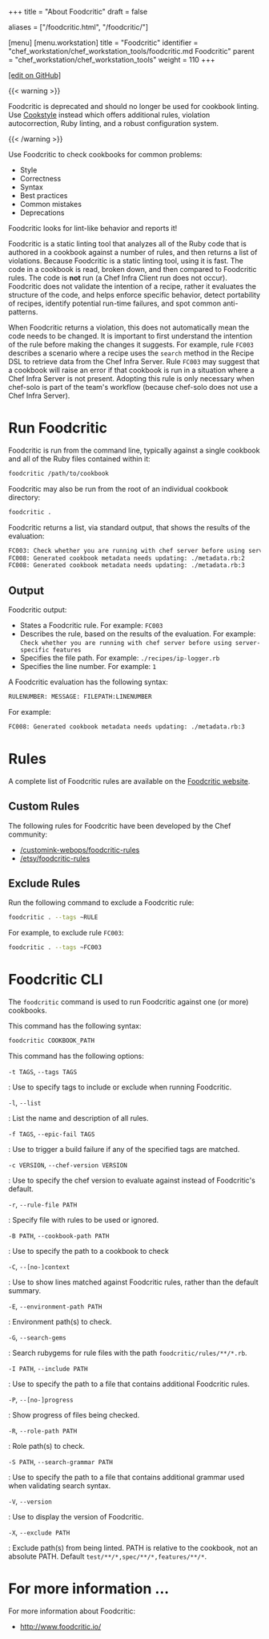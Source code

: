 +++
title = "About Foodcritic"
draft = false

aliases = ["/foodcritic.html", "/foodcritic/"]

[menu]
  [menu.workstation]
    title = "Foodcritic"
    identifier = "chef_workstation/chef_workstation_tools/foodcritic.md Foodcritic"
    parent = "chef_workstation/chef_workstation_tools"
    weight = 110
+++    

[\[edit on GitHub\]](https://github.com/chef/chef-workstation/blob/master/www/content/workstation/foodcritic.md)

{{< warning >}}

Foodcritic is deprecated and should no longer be used for cookbook
linting. Use [Cookstyle](cookstyle.html) instead which offers additional
rules, violation autocorrection, Ruby linting, and a robust
configuration system.

{{< /warning >}}

Use Foodcritic to check cookbooks for common problems:

-   Style
-   Correctness
-   Syntax
-   Best practices
-   Common mistakes
-   Deprecations

Foodcritic looks for lint-like behavior and reports it!

Foodcritic is a static linting tool that analyzes all of the Ruby code
that is authored in a cookbook against a number of rules, and then
returns a list of violations. Because Foodcritic is a static linting
tool, using it is fast. The code in a cookbook is read, broken down, and
then compared to Foodcritic rules. The code is **not** run (a Chef Infra
Client run does not occur). Foodcritic does not validate the intention
of a recipe, rather it evaluates the structure of the code, and helps
enforce specific behavior, detect portability of recipes, identify
potential run-time failures, and spot common anti-patterns.

When Foodcritic returns a violation, this does not automatically mean
the code needs to be changed. It is important to first understand the
intention of the rule before making the changes it suggests. For
example, rule `FC003` describes a scenario where a recipe uses the
`search` method in the Recipe DSL to retrieve data from the Chef Infra
Server. Rule `FC003` may suggest that a cookbook will raise an error if
that cookbook is run in a situation where a Chef Infra Server is not
present. Adopting this rule is only necessary when chef-solo is part of
the team's workflow (because chef-solo does not use a Chef Infra
Server).

Run Foodcritic
==============

Foodcritic is run from the command line, typically against a single
cookbook and all of the Ruby files contained within it:

``` bash
foodcritic /path/to/cookbook
```

Foodcritic may also be run from the root of an individual cookbook
directory:

``` bash
foodcritic .
```

Foodcritic returns a list, via standard output, that shows the results
of the evaluation:

``` bash
FC003: Check whether you are running with chef server before using server-specific features: ./recipes/ip-logger.rb:1
FC008: Generated cookbook metadata needs updating: ./metadata.rb:2
FC008: Generated cookbook metadata needs updating: ./metadata.rb:3
```

Output
------

Foodcritic output:

-   States a Foodcritic rule. For example: `FC003`
-   Describes the rule, based on the results of the evaluation. For
    example:
    `Check whether you are running with chef server before using server-specific features`
-   Specifies the file path. For example: `./recipes/ip-logger.rb`
-   Specifies the line number. For example: `1`

A Foodcritic evaluation has the following syntax:

``` bash
RULENUMBER: MESSAGE: FILEPATH:LINENUMBER
```

For example:

``` bash
FC008: Generated cookbook metadata needs updating: ./metadata.rb:3
```

Rules
=====

A complete list of Foodcritic rules are available on the [Foodcritic
website](http://foodcritic.io).

Custom Rules
------------

The following rules for Foodcritic have been developed by the Chef
community:

-   [/customink-webops/foodcritic-rules](https://github.com/customink-webops/foodcritic-rules)
-   [/etsy/foodcritic-rules](https://github.com/etsy/foodcritic-rules)

Exclude Rules
-------------

Run the following command to exclude a Foodcritic rule:

``` bash
foodcritic . --tags ~RULE
```

For example, to exclude rule `FC003`:

``` bash
foodcritic . --tags ~FC003
```

Foodcritic CLI
==============

The `foodcritic` command is used to run Foodcritic against one (or more)
cookbooks.

This command has the following syntax:

``` bash
foodcritic COOKBOOK_PATH
```

This command has the following options:

`-t TAGS`, `--tags TAGS`

:   Use to specify tags to include or exclude when running Foodcritic.

`-l`, `--list`

:   List the name and description of all rules.

`-f TAGS`, `--epic-fail TAGS`

:   Use to trigger a build failure if any of the specified tags are
    matched.

`-c VERSION`, `--chef-version VERSION`

:   Use to specify the chef version to evaluate against instead of
    Foodcritic's default.

`-r`, `--rule-file PATH`

:   Specify file with rules to be used or ignored.

`-B PATH`, `--cookbook-path PATH`

:   Use to specify the path to a cookbook to check

`-C`, `--[no-]context`

:   Use to show lines matched against Foodcritic rules, rather than the
    default summary.

`-E`, `--environment-path PATH`

:   Environment path(s) to check.

`-G`, `--search-gems`

:   Search rubygems for rule files with the path
    `foodcritic/rules/**/*.rb`.

`-I PATH`, `--include PATH`

:   Use to specify the path to a file that contains additional
    Foodcritic rules.

`-P`, `--[no-]progress`

:   Show progress of files being checked.

`-R`, `--role-path PATH`

:   Role path(s) to check.

`-S PATH`, `--search-grammar PATH`

:   Use to specify the path to a file that contains additional grammar
    used when validating search syntax.

`-V`, `--version`

:   Use to display the version of Foodcritic.

`-X`, `--exclude PATH`

:   Exclude path(s) from being linted. PATH is relative to the cookbook,
    not an absolute PATH. Default `test/**/*,spec/**/*,features/**/*`.

For more information ...
========================

For more information about Foodcritic:

-   <http://www.foodcritic.io/>
